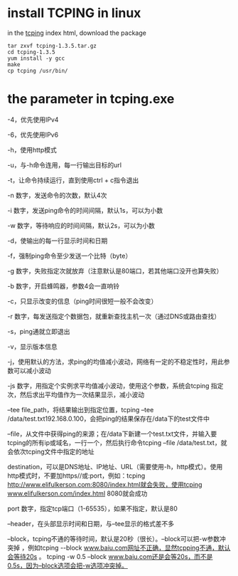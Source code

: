 # install TCPING in linux
in the <u>tcping</u> index html, download the package
```
tar zxvf tcping-1.3.5.tar.gz
cd tcping-1.3.5
yum install -y gcc
make 
cp tcping /usr/bin/
```

# the parameter in tcping.exe
-4，优先使用IPv4

-6，优先使用IPv6

-h，使用http模式

-u，与-h命令连用，每一行输出目标的url

-t，让命令持续运行，直到使用ctrl + c指令退出

-n 数字，发送命令的次数，默认4次

-i 数字，发送ping命令的时间间隔，默认1s，可以为小数

-w 数字，等待响应的时间间隔，默认2s，可以为小数

-d，使输出的每一行显示时间和日期

-f，强制ping命令至少发送一个比特（byte）

-g 数字，失败指定次就放弃（注意默认是80端口，若其他端口没开也算失败）

-b 数字，开启蜂鸣器，参数4会一直响铃

-c，只显示改变的信息（ping时间很短一般不会改变）

-r 数字，每发送指定个数据包，就重新查找主机一次（通过DNS或路由查找）

-s，ping通就立即退出

-v，显示版本信息

-j，使用默认的方法，求ping的均值减小波动，网络有一定的不稳定性时，用此参数可以减小波动

-js 数字，用指定个实例求平均值减小波动，使用这个参数，系统会tcping 指定次，然后求出平均值作为一次结果显示，减小波动

–tee file_path，将结果输出到指定位置，tcping –tee /data/test.txt192.168.0.100，会把ping的结果保存在/data下的test文件中

–file，从文件中获得ping的来源；在/data下新建一个test.txt文件，并输入要tcping的所有ip或域名，一行一个，然后执行命令tcping –file /data/test.txt，就会依次tcping文件中指定的地址

destination，可以是DNS地址、IP地址、URL（需要使用-h，http模式）。使用http模式时，不要加https//或:port，例如：tcping http://www.elifulkerson.com:8080/index.html就会失败，使用tcping www.elifulkerson.com/index.html 8080就会成功

port 数字，指定tcp端口（1-65535），如果不指定，默认是80

–header，在头部显示时间和日期，与–tee显示的格式差不多

–block，tcping不通的等待时间，默认是20秒（很长）。–block可以把-w参数冲突掉 ，例如tcping --block www.baiu.com网址不正确，显然tcpping不通，默认会等待20s 。 tcping -w 0.5 –block www.baiu.com还是会等20s，而不是0.5s，因为–block选项会把-w选项冲突掉。

